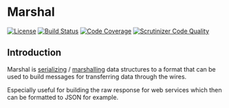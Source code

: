 # Marshal

[![License](https://img.shields.io/badge/License-Apache%202.0-blue.svg)](https://github.com/Kingson-de/marshal-serializer/blob/master/LICENSE)
[![Build Status](https://travis-ci.org/Kingson-de/marshal-serializer.svg?branch=master)](https://travis-ci.org/Kingson-de/marshal-serializer)
[![Code Coverage](https://scrutinizer-ci.com/g/Kingson-de/marshal-serializer/badges/coverage.png?b=master)](https://scrutinizer-ci.com/g/Kingson-de/marshal-serializer/?branch=master)
[![Scrutinizer Code Quality](https://scrutinizer-ci.com/g/Kingson-de/marshal-serializer/badges/quality-score.png?b=master)](https://scrutinizer-ci.com/g/Kingson-de/marshal-serializer/?branch=master)

## Introduction

Marshal is [serializing](https://en.wikipedia.org/wiki/Serialization) / [marshalling](https://en.wikipedia.org/wiki/Marshalling_(computer_science)) data structures to a format that can be used to build messages for transferring data through the wires.

Especially useful for building the raw response for web services which then can be formatted to JSON for example.
